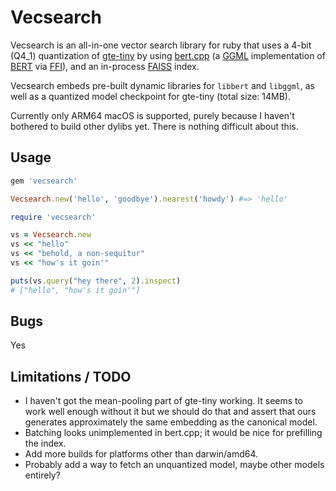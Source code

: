 # Vecsearch

Vecsearch is an all-in-one vector search library for ruby that uses a 4-bit (Q4_1) quantization of
[gte-tiny](https://huggingface.co/TaylorAI/gte-tiny) by using [bert.cpp](https://github.com/skeskinen/bert.cpp) (a
[GGML](https://ggml.ai/) implementation of [BERT](https://arxiv.org/abs/1810.04805) via
[FFI](https://github.com/ffi/ffi)), and an in-process [FAISS](https://github.com/facebookresearch/faiss) index.

Vecsearch embeds pre-built dynamic libraries for `libbert` and `libggml`, as well as a quantized model checkpoint for
gte-tiny (total size: 14MB).

Currently only ARM64 macOS is supported, purely because I haven't bothered to build other dylibs yet. There is nothing
difficult about this.

## Usage

```ruby
gem 'vecsearch'
```

```ruby
Vecsearch.new('hello', 'goodbye').nearest('howdy') #=> 'hello'
```

```ruby
require 'vecsearch'

vs = Vecsearch.new
vs << "hello"
vs << "behold, a non-sequitur"
vs << "how's it goin'"

puts(vs.query("hey there", 2).inspect)
# ["hello", "how's it goin'"]
```

## Bugs

Yes

## Limitations / TODO

* I haven't got the mean-pooling part of gte-tiny working. It seems to work well
  enough without it but we should do that and assert that ours generates
  approximately the same embedding as the canonical model.
* Batching looks unimplemented in bert.cpp; it would be nice for prefilling the
  index.
* Add more builds for platforms other than darwin/amd64.
* Probably add a way to fetch an unquantized model, maybe other models entirely?
